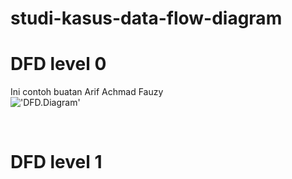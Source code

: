 # studi-kasus-data-flow-diagram
# DFD level 0
Ini contoh buatan Arif Achmad Fauzy
<br>
!['DFD.Diagram'](https://g.top4top.io/p_2600t208c1.png)

<br>

# DFD level 1

